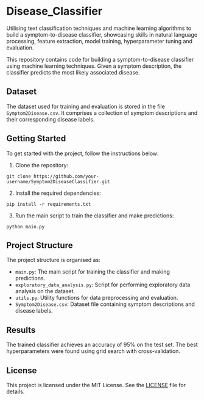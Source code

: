 # Disease_Classifier
Utilising text classification techniques and machine learning algorithms to build a symptom-to-disease classifier, showcasing skills in natural language processing, feature extraction, model training, hyperparameter tuning and evaluation.

This repository contains code for building a symptom-to-disease classifier using machine learning techniques. Given a symptom description, the classifier predicts the most likely associated disease.

## Dataset

The dataset used for training and evaluation is stored in the file `Symptom2Disease.csv`. It comprises a collection of symptom descriptions and their corresponding disease labels.

## Getting Started

To get started with the project, follow the instructions below:

1. Clone the repository:

```
git clone https://github.com/your-username/Symptom2DiseaseClassifier.git
```

2. Install the required dependencies:

```
pip install -r requirements.txt
```

3. Run the main script to train the classifier and make predictions:

```
python main.py
```

## Project Structure

The project structure is organised as:

- `main.py`: The main script for training the classifier and making predictions.
- `exploratory_data_analysis.py`: Script for performing exploratory data analysis on the dataset.
- `utils.py`: Utility functions for data preprocessing and evaluation.
- `Symptom2Disease.csv`: Dataset file containing symptom descriptions and disease labels.

## Results

The trained classifier achieves an accuracy of 95% on the test set. The best hyperparameters were found using grid search with cross-validation.

## License

This project is licensed under the MIT License. See the [LICENSE](LICENSE) file for details.

